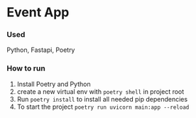 # Event App

### Used

Python, Fastapi, Poetry

### How to run

1. Install Poetry and Python
2. create a new virtual env with ```poetry shell``` in project root
3. Run ```poetry install``` to install all needed pip dependencies
4. To start the project ```poetry run uvicorn main:app --reload```